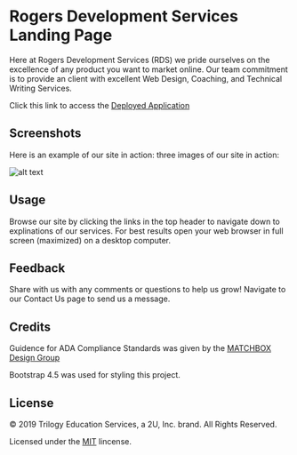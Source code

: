 # Rogers Development Services Landing Page

Here at Rogers Development Services (RDS) we pride ourselves on the excellence of any product you want to market online. Our team commitment is to provide an client with excellent Web Design, Coaching, and Technical Writing Services.

Click this link to access the [Deployed Application](https://rogers-development-services.github.io/Portfolio/index.html)

## Screenshots

Here is an example of our site in action: three images of our site in action:

![alt text](https://raw.githubusercontent.com/Rogers-Development-Services/Portfolio/master/Assets/Images/Deployed%20Application.JPG "Application Img1")

## Usage 

Browse our site by clicking the links in the top header to navigate down to explinations of our services. For best results open your web browser in full screen (maximized) on a desktop computer.

## Feedback

Share with us with any comments or questions to help us grow! Navigate to our Contact Us page to send us a message.

## Credits

Guidence for ADA Compliance Standards was given by the [MATCHBOX Design Group](https://matchboxdesigngroup.com/blog/website-accessibility-and-ada-compliance/#ADA_Compliance_Standards_For_Designers_And_Developers_Explained)

Bootstrap 4.5 was used for styling this project.

## License

© 2019 Trilogy Education Services, a 2U, Inc. brand. All Rights Reserved.

Licensed under the [MIT](LICENSE.txt) lincense.

